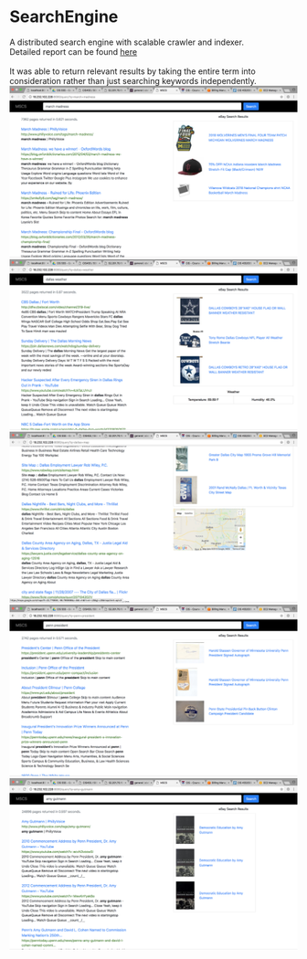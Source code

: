 # SearchEngine
A distributed search engine with scalable crawler and indexer. </br>
Detailed report can be found [here](https://drive.google.com/file/d/1okhyIMINsN540Qcb1n7rk984ggG6v6BJ/view?usp=sharing) </br>
</br>
It was able to return relevant results by taking the entire term into consideration rather than just searching keywords independently. </br>
![screenshot_1](./screenshots/dse_1.png)
</br>
![screenshot_2](./screenshots/dse_2.png)
</br>
![screenshot_3](./screenshots/dse_3.png)
</br>
![screenshot_4](./screenshots/dse_4.png)
</br>
![screenshot_5](./screenshots/dse_5.png)
</br>

